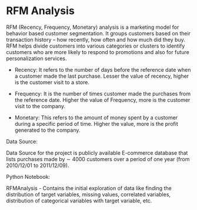 # RFM Analysis

RFM (Recency, Frequency, Monetary) analysis is a marketing model for behavior based customer segmentation. It groups customers based on their transaction history – how recently, how often and how much did they buy. 
RFM helps divide customers into various categories or clusters to identify customers who are more likely to respond to promotions and also for future personalization services.

* Recency: It refers to the number of days before the reference date when a customer made the last purchase. Lesser the value of recency, higher is the customer visit to a store.

* Frequency: It is the number of times customer made the purchases from the reference date. Higher the value of Frequency, more is the customer visit to the company.

* Monetary: This refers to the amount of money spent by a customer during a specific period of time. Higher the value, more is the profit generated to the company.


Data Source:

Data Source for the project is publicly available E-commerce database that lists purchases made by  ∼ 4000 customers over a period of one year (from 2010/12/01 to 2011/12/09).

Python Notebook:

RFMAnalysis - Contains the initial exploration of data like finding the distribution of target variables, missing values, correlated variables, distribution of categorical variables with target variable, etc.
